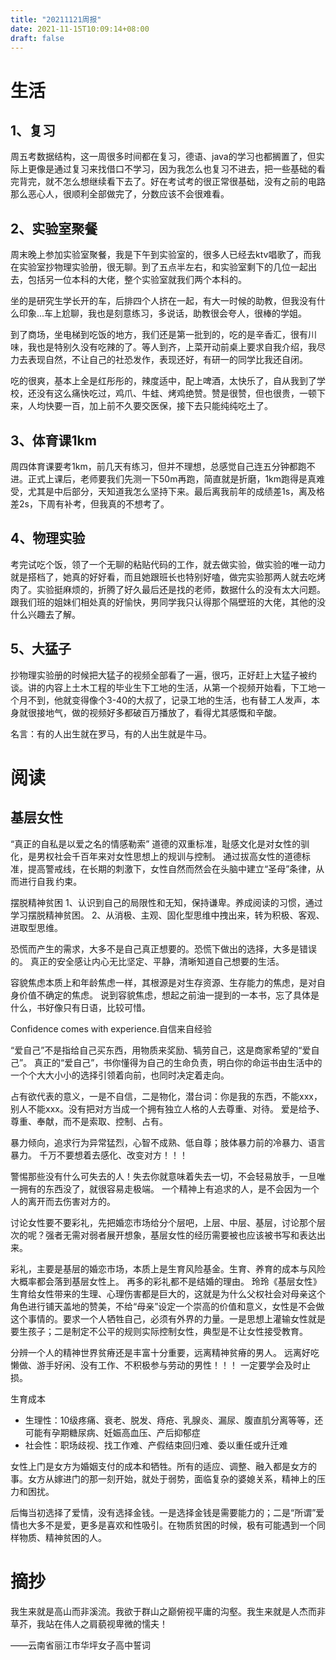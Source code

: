 ```yaml
---
title: "20211121周报"
date: 2021-11-15T10:09:14+08:00
draft: false
---
```


# 生活

## 1、复习

周五考数据结构，这一周很多时间都在复习，德语、java的学习也都搁置了，但实际上更像是通过复习来找借口不学习，因为我怎么也复习不进去，把一些基础的看完背完，就不怎么想继续看下去了。好在考试考的很正常很基础，没有之前的电路那么恶心人，很顺利全部做完了，分数应该不会很难看。

## 2、实验室聚餐

周末晚上参加实验室聚餐，我是下午到实验室的，很多人已经去ktv唱歌了，而我在实验室抄物理实验册，很无聊。到了五点半左右，和实验室剩下的几位一起出去，包括另一位本科的大佬，整个实验室就我们两个本科的。

坐的是研究生学长开的车，后排四个人挤在一起，有大一时候的助教，但我没有什么印象...车上尬聊，我也是刻意练习，多说话，助教很会夸人，很棒的学姐。

到了商场，坐电梯到吃饭的地方，我们还是第一批到的，吃的是辛香汇，很有川味，我也是特别久没有吃辣的了。等人到齐，上菜开动前桌上要求自我介绍，我尽力去表现自然，不让自己的社恐发作，表现还好，有研一的同学比我还自闭。

吃的很爽，基本上全是红彤彤的，辣度适中，配上啤酒，太快乐了，自从我到了学校，还没有这么痛快吃过，鸡爪、牛蛙、烤鸡绝赞。赞是很赞，但也很贵，一顿下来，人均快要一百，加上前不久要交医保，接下去只能纯纯吃土了。

## 3、体育课1km

周四体育课要考1km，前几天有练习，但并不理想，总感觉自己连五分钟都跑不进。正式上课后，老师要我们先测一下50m再跑，简直就是折磨，1km跑得是真难受，尤其是中后部分，天知道我怎么坚持下来。最后离我前年的成绩差1s，离及格差2s，下周有补考，但我真的不想考了。

## 4、物理实验

考完试吃个饭，领了一个无聊的粘贴代码的工作，就去做实验，做实验的唯一动力就是搭档了，她真的好好看，而且她跟班长也特别好嗑，做完实验那两人就去吃烤肉了。实验挺麻烦的，折腾了好久最后还是找的老师，数据什么的没有太大问题。跟我们班的姐妹们相处真的好愉快，男同学我只认得那个隔壁班的大佬，其他的没什么兴趣去了解。

## 5、大猛子

抄物理实验册的时候把大猛子的视频全部看了一遍，很巧，正好赶上大猛子被约谈。讲的内容上土木工程的毕业生下工地的生活，从第一个视频开始看，下工地一个月不到，他就变得像个3-40的大叔了，记录工地的生活，也有替工人发声，本身就很接地气，做的视频好多都破百万播放了，看得尤其感慨和辛酸。

名言：有的人出生就在罗马，有的人出生就是牛马。

# 阅读

## 基层女性

“真正的自私是以爱之名的情感勒索”
道德的双重标准，耻感文化是对女性的驯化，是男权社会千百年来对女性思想上的规训与控制。
通过拔高女性的道德标准，提高警戒线，在长期的刺激下，女性自然而然会在头脑中建立“圣母”条律，从而进行自我 约束。

摆脱精神贫困
1、认识到自己的局限性和无知，保持谦卑。养成阅读的习惯，通过学习摆脱精神贫困。
2、从消极、主观、固化型思维中拽出来，转为积极、客观、进取型思维。

恐慌而产生的需求，大多不是自己真正想要的。恐慌下做出的选择，大多是错误的。
真正的安全感让内心无比坚定、平静，清晰知道自己想要的生活。

容貌焦虑本质上和年龄焦虑一样，其根源是对生存资源、生存能力的焦虑，是对自身价值不确定的焦虑。
说到容貌焦虑，想起之前油一提到的一本书，忘了具体是什么，书好像只有日语，比较可惜。

Confidence comes with experience.自信来自经验

“爱自己”不是指给自己买东西，用物质来奖励、犒劳自己，这是商家希望的“爱自己”。
真正的“爱自己”，书你懂得为自己的生命负责，明白你的命运书由生活中的一个个大大小小的选择引领着向前，也同时决定着走向。

占有欲代表的意义，一是不自信，二是物化，潜台词：你是我的东西，不能xxx，别人不能xxx。没有把对方当成一个拥有独立人格的人去尊重、对待。
爱是给予、尊重、奉献，而不是索取、控制、占有。

暴力倾向，追求行为异常猛烈，心智不成熟、低自尊；肢体暴力前的冷暴力、语言暴力。
千万不要想着去感化、改变对方！！！

警惕那些没有什么可失去的人！失去你就意味着失去一切，不会轻易放手，一旦唯一拥有的东西没了，就很容易走极端。
一个精神上有追求的人，是不会因为一个人的离开而去伤害对方的。

讨论女性要不要彩礼，先把婚恋市场给分个层吧，上层、中层、基层，讨论那个层次的呢？强者无需对弱者展开想象，基层女性的经历需要被也应该被书写和表达出来。

彩礼，主要是基层的婚恋市场，本质上是生育风险基金。生育、养育的成本与风险大概率都会落到基层女性上。
再多的彩礼都不是结婚的理由。
玲玲《基层女性》
生育给女性带来的生理、心理伤害都是巨大的，这就是为什么父权社会对母亲这个角色进行铺天盖地的赞美，不给“母亲”设定一个崇高的价值和意义，女性是不会做这个事情的。要求一个人牺牲自己，必须有外界的力量。一是思想上灌输女性就是要生孩子；二是制定不公平的规则实际控制女性，典型是不让女性接受教育。

分辨一个人的精神世界贫瘠还是丰富十分重要，远离精神贫瘠的男人。
远离好吃懒做、游手好闲、没有工作、不积极参与劳动的男性！！！
一定要学会及时止损。

生育成本

- 生理性：10级疼痛、衰老、脱发、痔疮、乳腺炎、漏尿、腹直肌分离等等，还可能有孕期糖尿病、妊娠高血压、产后抑郁症
- 社会性：职场歧视、找工作难、产假结束回归难、委以重任或升迁难

女性上门是女方为婚姻支付的成本和牺牲。所有的适应、调整、融入都是女方的事。女方从嫁进门的那一刻开始，就处于弱势，面临复杂的婆媳关系，精神上的压力和困扰。

后悔当初选择了爱情，没有选择金钱。一是选择金钱是需要能力的；二是“所谓”爱情也大多不是爱，更多是喜欢和性吸引。在物质贫困的时候，极有可能遇到一个同样物质、精神贫困的人。

# 摘抄

我生来就是高山而非溪流。我欲于群山之巅俯视平庸的沟壑。我生来就是人杰而非草芥，我站在伟人之肩藐视卑微的懦夫！

——云南省丽江市华坪女子高中誓词

